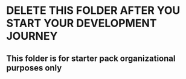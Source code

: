 

# DELETE THIS FOLDER AFTER YOU START YOUR DEVELOPMENT JOURNEY

## This folder is for starter pack organizational purposes only

